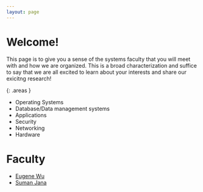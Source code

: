 ```yaml
---
layout: page
---
```


# Welcome!


This page is to give you a sense of the systems faculty that you
will meet with and how we are organized.  This is a broad
characterization and suffice to say that we are all excited to learn
about your interests and share our exicitng research!



{: .areas }
* <span>Operating Systems</span>
* <span>Database/Data management systems</span>
* <span>Applications</span>
* <span>Security</span>
* <span>Networking</span>
* <span>Hardware</span>




# Faculty

<!-- 
  add name and areas using the following tags:
  <db/>
  <os/>
  <apps/>
  <security/>
  <net/>
  <hard/>
-->

* [Eugene Wu](http://www.eugenewu.net) <db/>
* [Suman Jana](http://sumanj.info/) <os/><security/>
